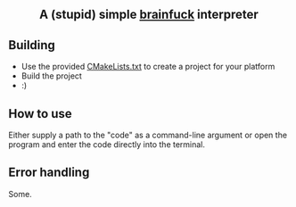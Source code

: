 <h2 align="center" width="100%">A (stupid) simple <a href="https://en.wikipedia.org/wiki/Brainfuck">brainfuck</a> interpreter</h2>

## Building

* Use the provided [CMakeLists.txt](CMakeLists.txt) to create a project for your platform
* Build the project
* :)

## How to use

Either supply a path to the "code" as a command-line argument or open the program and enter the code directly into the terminal.

## Error handling

Some.

